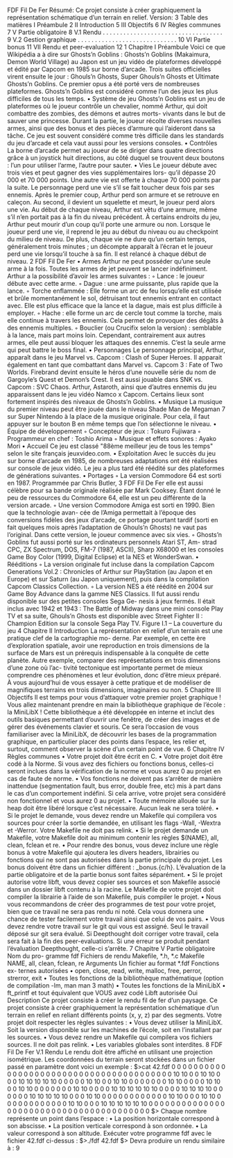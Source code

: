 FDF
Fil De Fer
Résumé:
Ce projet consiste à créer graphiquement la représentation schématique
d’un terrain en relief.
Version: 3
Table des matières
I Préambule 2
II Introduction 5
III Objectifs 6
IV Règles communes 7
V Partie obligatoire 8
V.1 Rendu . . . . . . . . . . . . . . . . . . . . . . . . . . . . . . . . . . . 9
V.2 Gestion graphique . . . . . . . . . . . . . . . . . . . . . . . . . . . . . 10
VI Partie bonus 11
VII Rendu et peer-evaluation 12
1
Chapitre I
Préambule
Voici ce que Wikipédia a à dire sur Ghosts’n Goblins :
Ghosts’n Goblins (Makaimura, Demon World Village) au Japon est un jeu vidéo de
plateformes développé et édité par Capcom en 1985 sur borne d’arcade. Trois suites
officielles virent ensuite le jour : Ghouls’n Ghosts, Super Ghouls’n Ghosts et Ultimate
Ghosts’n Goblins. Ce premier opus a été porté vers de nombreuses plateformes. Ghosts’n
Goblins est considéré comme l’un des jeux les plus difficiles de tous les temps.
• Système de jeu
Ghosts’n Goblins est un jeu de plateformes où le joueur contrôle un chevalier,
nommé Arthur, qui doit combattre des zombies, des démons et autres morts-
vivants dans le but de sauver une princesse. Durant la partie, le joueur récolte
diverses nouvelles armes, ainsi que des bonus et des pièces d’armure qui l’aideront
dans sa tâche. Ce jeu est souvent considéré comme très difficile dans les standards
du jeu d’arcade et cela vaut aussi pour les versions consoles.
• Contrôles
La borne d’arcade permet au joueur de se diriger dans quatre directions grâce
à un joystick huit directions, au côté duquel se trouvent deux boutons : l’un pour
utiliser l’arme, l’autre pour sauter.
• Vies
Le joueur débute avec trois vies et peut gagner des vies supplémentaires lors-
qu’il dépasse 20 000 et 70 000 points. Une autre vie est offerte à chaque 70 000
points par la suite. Le personnage perd une vie s’il se fait toucher deux fois par ses
ennemis. Après le premier coup, Arthur perd son armure et se retrouve en caleçon.
Au second, il devient un squelette et meurt, le joueur perd alors une vie. Au début
de chaque niveau, Arthur est vêtu d’une armure, même s’il n’en portait pas à la
fin du niveau précédent. À certains endroits du jeu, Arthur peut mourir d’un coup
qu’il porte une armure ou non. Lorsque le joueur perd une vie, il reprend le jeu au
début du niveau ou au checkpoint du milieu de niveau. De plus, chaque vie ne dure
qu’un certain temps, généralement trois minutes ; un décompte apparaît à l’écran
et le joueur perd une vie lorsqu’il touche à sa fin. Il est relancé à chaque début de
niveau.
2
FDF Fil De Fer
• Armes
Arthur ne peut posséder qu’une seule arme à la fois. Toutes les armes de jet
peuvent se lancer indéfiniment. Arthur a la possibilité d’avoir les armes suivantes :
◦ Lance : le joueur débute avec cette arme.
◦ Dague : une arme puissante, plus rapide que la lance.
◦ Torche enflammée : Elle forme un arc de feu lorsqu’elle est utilisée et brûle
momentanément le sol, détruisant tout ennemis entrant en contact avec. Elle
est plus efficace que la lance et la dague, mais est plus difficile à employer.
◦ Hache : elle forme un arc de cercle tout comme la torche, mais elle continue
à travers les ennemis. Cela permet de provoquer des dégâts à des ennemis
multiples.
◦ Bouclier (ou Crucifix selon la version) : semblable à la lance, mais part moins
loin. Cependant, contrairement aux autres armes, elle peut aussi bloquer les
attaques des ennemis. C’est la seule arme qui peut battre le boss final.
• Personnages
Le personnage principal, Arthur, apparaît dans le jeu Marvel vs. Capcom :
Clash of Super Heroes. Il apparait également en tant que combattant dans Marvel
vs. Capcom 3 : Fate of Two Worlds.
Firebrand devint ensuite le héros d’une nouvelle série du nom de Gargoyle’s Quest
et Demon’s Crest. Il est aussi jouable dans SNK vs. Capcom : SVC Chaos.
Arthur, Astaroth, ainsi que d’autres ennemis du jeu apparaissent dans le jeu vidéo
Namco x Capcom. Certains lieux sont fortement inspirés des niveaux de Ghosts’n
Goblins.
• Musique
La musique du premier niveau peut être jouée dans le niveau Shade Man de
Megaman 7 sur Super Nintendo à la place de la musique originale. Pour cela, il
faut appuyer sur le bouton B en même temps que l’on sélectionne le niveau.
• Équipe de développement
◦ Concepteur de jeux : Tokuro Fujiwara
◦ Programmeur en chef : Toshio Arima
◦ Musique et effets sonores : Ayako Mori
• Accueil
Ce jeu est classé "88ème meilleur jeu de tous les temps" selon le site français
jeuxvideo.com.
• Exploitation
Avec le succès du jeu sur borne d’arcade en 1985, de nombreuses adaptations
ont été réalisées sur console de jeux vidéo. Le jeu a plus tard été réédité sur des
plateformes de générations suivantes.
• Portages
◦ La version Commodore 64 est sorti en 1987. Programmée par Chris Butler,
3
FDF Fil De Fer
elle est aussi célèbre pour sa bande originale réalisée par Mark Cooksey. Étant
donné le peu de ressources du Commodore 64, elle est un peu différente de la
version arcade.
◦ Une version Commodore Amiga est sorti en 1990. Bien que la technologie avan-
cée de l’Amiga permettait à l’époque des conversions fidèles des jeux d’arcade,
ce portage pourtant tardif (sorti en fait quelques mois après l’adaptation de
Ghouls’n Ghosts) ne vaut pas l’original. Dans cette version, le joueur commence
avec six vies.
◦ Ghosts’n Goblins fut aussi porté sur les ordinateurs personnels Atari ST, Am-
strad CPC, ZX Spectrum, DOS, FM-7 (1987, ASCII), Sharp X68000 et les
consoles Game Boy Color (1999, Digital Eclipse) et la NES et WonderSwan.
• Rééditions
◦ La version originale fut incluse dans la compilation Capcom Generations Vol.2 :
Chronicles of Arthur sur PlayStation (au Japon et en Europe) et sur Saturn
(au Japon uniquement), puis dans la compilation Capcom Classics Collection.
◦ La version NES a été réédité en 2004 sur Game Boy Advance dans la gamme
NES Classics. Il fut aussi rendu disponible sur des petites consoles Sega Ge-
nesis à jeux fermés. Il était inclus avec 1942 et 1943 : The Battle of Midway
dans une mini console Play TV et sa suite, Ghouls’n Ghosts est disponible avec
Street Fighter II : Champion Edition sur la console Sega Play TV.
Figure I.1 – La couverture du jeu
4
Chapitre II
Introduction
La représentation en relief d’un terrain est une pratique clef de la cartographie mo-
derne. Par exemple, en cette ère d’exploration spatiale, avoir une reproduction en trois
dimensions de la surface de Mars est un prérequis indispensable à la conquête de cette
planète.
Autre exemple, comparer des représentations en trois dimensions d’une zone où l’ac-
tivité tectonique est importante permet de mieux comprendre ces phénomènes et leur
évolution, donc d’être mieux préparé.
À vous aujourd’hui de vous essayer à cette pratique et de modéliser de magnifiques
terrains en trois dimensions, imaginaires ou non.
5
Chapitre III
Objectifs
Il est temps pour vous d’attaquer votre premier projet graphique !
Vous allez maintenant prendre en main la bibliothèque graphique de l’école : la
MiniLibX ! Cette bibliothèque a été développée en interne et inclut des outils basiques
permettant d’ouvrir une fenêtre, de créer des images et de gérer des événements clavier
et souris.
Ce sera l’occasion de vous familiariser avec la MiniLibX, de découvrir les bases de la
programmation graphique, en particulier placer des points dans l’espace, les relier et,
surtout, comment observer la scène d’un certain point de vue.
6
Chapitre IV
Règles communes
• Votre projet doit être écrit en C.
• Votre projet doit être codé à la Norme. Si vous avez des fichiers ou fonctions bonus,
celles-ci seront inclues dans la vérification de la norme et vous aurez 0 au projet
en cas de faute de norme.
• Vos fonctions ne doivent pas s’arrêter de manière inattendue (segmentation fault,
bus error, double free, etc) mis à part dans le cas d’un comportement indéfini. Si
cela arrive, votre projet sera considéré non fonctionnel et vous aurez 0 au projet.
• Toute mémoire allouée sur la heap doit être libéré lorsque c’est nécessaire. Aucun
leak ne sera toléré.
• Si le projet le demande, vous devez rendre un Makefile qui compilera vos sources
pour créer la sortie demandée, en utilisant les flags -Wall, -Wextra et -Werror.
Votre Makefile ne doit pas relink.
• Si le projet demande un Makefile, votre Makefile doit au minimum contenir les
règles $(NAME), all, clean, fclean et re.
• Pour rendre des bonus, vous devez inclure une règle bonus à votre Makefile qui
ajoutera les divers headers, librairies ou fonctions qui ne sont pas autorisées dans
la partie principale du projet. Les bonus doivent être dans un fichier différent :
_bonus.{c/h}. L’évaluation de la partie obligatoire et de la partie bonus sont
faites séparément.
• Si le projet autorise votre libft, vous devez copier ses sources et son Makefile
associé dans un dossier libft contenu à la racine. Le Makefile de votre projet doit
compiler la librairie à l’aide de son Makefile, puis compiler le projet.
• Nous vous recommandons de créer des programmes de test pour votre projet, bien
que ce travail ne sera pas rendu ni noté. Cela vous donnera une chance de
tester facilement votre travail ainsi que celui de vos pairs.
• Vous devez rendre votre travail sur le git qui vous est assigné. Seul le travail déposé
sur git sera évalué. Si Deepthought doit corriger votre travail, cela sera fait à la fin
des peer-evaluations. Si une erreur se produit pendant l’évaluation Deepthought,
celle-ci s’arrête.
7
Chapitre V
Partie obligatoire
Nom du pro-
gramme
fdf
Fichiers de rendu Makefile, *.h, *.c
Makefile NAME, all, clean, fclean, re
Arguments Un fichier au format *.fdf
Fonctions ex-
ternes autorisées • open, close, read, write,
malloc, free, perror,
strerror, exit
• Toutes les fonctions de la
bibliothèque mathématique
(option de compilation -lm,
man man 3 math)
• Toutes les fonctions de la
MiniLibX
• ft_printf et tout équivalent
que VOUS avez codé
Libft autorisée Oui
Description Ce projet consiste à créer le rendu fil de fer d’un
paysage.
Ce projet consiste à créer graphiquement la représentation schématique d’un terrain
en relief en reliant différents points (x, y, z) par des segments.
Votre projet doit respecter les règles suivantes :
• Vous devez utiliser la MiniLibX. Soit la version disponible sur les machines de
l’école, soit en l’installant par les sources.
• Vous devez rendre un Makefile qui compilera vos fichiers sources. Il ne doit pas
relink.
• Les variables globales sont interdites.
8
FDF Fil De Fer
V.1 Rendu
Le rendu doit être affiché en utilisant une projection isométrique.
Les coordonnées du terrain seront stockées dans un fichier passé en paramètre dont
voici un exemple :
$>cat 42.fdf
0 0 0 0 0 0 0 0 0 0 0 0 0 0 0 0 0 0 0
0 0 0 0 0 0 0 0 0 0 0 0 0 0 0 0 0 0 0
0 0 10 10 0 0 10 10 0 0 0 10 10 10 10 10 0 0 0
0 0 10 10 0 0 10 10 0 0 0 0 0 0 0 10 10 0 0
0 0 10 10 0 0 10 10 0 0 0 0 0 0 0 10 10 0 0
0 0 10 10 10 10 10 10 0 0 0 0 10 10 10 10 0 0 0
0 0 0 10 10 10 10 10 0 0 0 10 10 0 0 0 0 0 0
0 0 0 0 0 0 10 10 0 0 0 10 10 0 0 0 0 0 0
0 0 0 0 0 0 10 10 0 0 0 10 10 10 10 10 10 0 0
0 0 0 0 0 0 0 0 0 0 0 0 0 0 0 0 0 0 0
0 0 0 0 0 0 0 0 0 0 0 0 0 0 0 0 0 0 0
$>
Chaque nombre représente un point dans l’espace :
• La position horizontale correspond à son abscisse.
• La position verticale correspond à son ordonnée.
• La valeur correspond à son altitude.
Exécuter votre programme fdf avec le fichier 42.fdf ci-dessus :
$>./fdf 42.fdf
$>
Devra produire un rendu similaire à :
9
